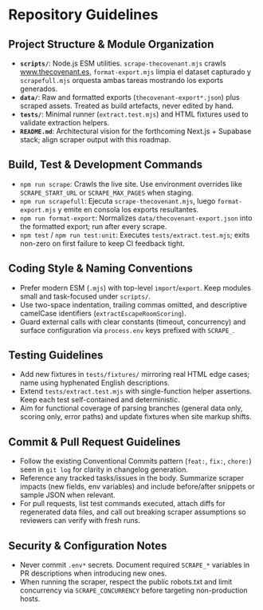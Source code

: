 # Repository Guidelines

## Project Structure & Module Organization
- **`scripts/`**: Node.js ESM utilities. `scrape-thecovenant.mjs` crawls www.thecovenant.es, `format-export.mjs` limpia el dataset capturado y `scrapefull.mjs` orquesta ambas tareas mostrando los exports generados.
- **`data/`**: Raw and formatted exports (`thecovenant-export*.json`) plus scraped assets. Treated as build artefacts, never edited by hand.
- **`tests/`**: Minimal runner (`extract.test.mjs`) and HTML fixtures used to validate extraction helpers.
- **`README.md`**: Architectural vision for the forthcoming Next.js + Supabase stack; align scraper output with this roadmap.

## Build, Test & Development Commands
- `npm run scrape`: Crawls the live site. Use environment overrides like `SCRAPE_START_URL` or `SCRAPE_MAX_PAGES` when staging.
- `npm run scrapefull`: Ejecuta `scrape-thecovenant.mjs`, luego `format-export.mjs` y emite en consola los exports resultantes.
- `npm run format-export`: Normalizes `data/thecovenant-export.json` into the formatted export; run after every scrape.
- `npm test` / `npm run test:unit`: Executes `tests/extract.test.mjs`; exits non-zero on first failure to keep CI feedback tight.

## Coding Style & Naming Conventions
- Prefer modern ESM (`.mjs`) with top-level `import`/`export`. Keep modules small and task-focused under `scripts/`.
- Use two-space indentation, trailing commas omitted, and descriptive camelCase identifiers (`extractEscapeRoomScoring`).
- Guard external calls with clear constants (timeout, concurrency) and surface configuration via `process.env` keys prefixed with `SCRAPE_`.

## Testing Guidelines
- Add new fixtures in `tests/fixtures/` mirroring real HTML edge cases; name using hyphenated English descriptions.
- Extend `tests/extract.test.mjs` with single-function helper assertions. Keep each test self-contained and deterministic.
- Aim for functional coverage of parsing branches (general data only, scoring only, error paths) and update fixtures when site markup shifts.

## Commit & Pull Request Guidelines
- Follow the existing Conventional Commits pattern (`feat:`, `fix:`, `chore:`) seen in `git log` for clarity in changelog generation.
- Reference any tracked tasks/issues in the body. Summarize scraper impacts (new fields, env variables) and include before/after snippets or sample JSON when relevant.
- For pull requests, list test commands executed, attach diffs for regenerated data files, and call out breaking scraper assumptions so reviewers can verify with fresh runs.

## Security & Configuration Notes
- Never commit `.env*` secrets. Document required `SCRAPE_*` variables in PR descriptions when introducing new ones.
- When running the scraper, respect the public robots.txt and limit concurrency via `SCRAPE_CONCURRENCY` before targeting non-production hosts.
